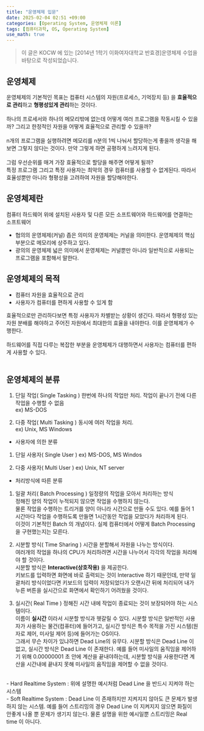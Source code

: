 ```yaml
---
title: "운영체제 입문"
date: 2025-02-04 02:51 +09:00
categories: [Operating System, 운영체제 이론]
tags: [컴퓨터과학, OS, Operating System]
use_math: true
---
```


> 이 글은 KOCW 에 있는 [2014년 1학기 이화여자대학교 반효경]운영체제 수업을 바탕으로 작성되었습니다.

## 운영체제
운영체제의 기본적인 목표는 컴퓨터 시스템의 자원(프로세스, 기억장치 등) 을 **효율적으로 관리**하고 **형평성있게 관리**하는 것이다.<br>
<br>
하나의 프로세서와 하나의 메모리밖에 없는데 어떻게 여러 프로그램을 작동시킬 수 있을까? 그리고 한정적인 자원을 어떻게 효율적으로 관리할 수 있을까?<br>
<br>
n개의 프로그램을 실행하려면 메모리를 n분의 1씩 나눠서 할당하는게 좋을까 생각을 해보면 그렇지 않다는 것이다. 만약 그렇게 하면 공평하게 느려지게 된다.<br>
<br>
그럼 우선순위를 매겨 가장 효율적으로 할당을 해주면 어떻게 될까? <br>
특정 프로그램 그리고 특정 사용자는 최악의 경우 컴퓨터를 사용할 수 없게된다. 따라서 효율성뿐만 아니라 형평성을 고려하여 자원을 할당해야한다.<br>

## 운영체제란
컴퓨터 하드웨어 위에 설치된 사용자 및 다른 모든 소프트웨어와 하드웨어를 연결하는 소프트웨어<br>

- 협의의 운영체제(커널)
	좁은 의미의 운영체제는 커널을 의미한다. 운영체제의 핵심부분으로 메모리에 상주하고 있다.
- 광의의 운영체제
	넓은 의미에서 운영체제는 커널뿐만 아니라 일반적으로 사용되는 프로그램을 포함해서 말한다.

## 운영체제의 목적
- 컴퓨터 자원을 효율적으로 관리
- 사용자가 컴퓨터를 편하게 사용할 수 있게 함

효율적으로만 관리하다보면 특정 사용자가 차별받는 상황이 생긴다. 따라서 형평성 있는 자원 분배를 해야하고 주어진 자원에서 최대한의 효율을 내야한다. 이를 운영체제가 수행한다.<br>
<br>
하드웨어를 직접 다루는 복잡한 부분을 운영체제가 대행하면서 사용자는 컴퓨터를 편하게 사용할 수 있다.<br>
<br>

## 운영체제의 분류

1. 단일 작업( Single Tasking )
한번에 하나의 작업만 처리. 작업이 끝나기 전에 다른 작업을 수행할 수 없음<br>
ex) MS-DOS

2. 다중 작업( Multi Tasking )
동시에 여러 작업을 처리.<br>
ex) Unix, MS Windows

- 사용자에 의한 분류
1. 단일 사용자( Single User )
ex) MS-DOS, MS Windos

2. 다중 사용자( Multi User )
ex) Unix, NT server

- 처리방식에 따른 분류
1. 일괄 처리( Batch Processing )
일정량의 작업을 모아서 처리하는 방식<br>
정해진 양의 작업이 누적되지 않으면 작업을 수행하지 않는다.<br>
물론 작업을 수행하는 트리거를 양이 아니라 시간으로 만들 수도 있다. 예를 들어 1시간마다 작업을 수행하도록 만들면 1시간동안 작업을 모았다가 처리하게 된다.<br>
이것이 기본적인 Batch 의 개념이다. 실제 컴퓨터에서 어떻게 Batch Processing 을 구현했는지는 모른다.<br>

2. 시분할 방식( Time Sharing )
시간을 분할해서 자원을 나누는 방식이다. <br>
여러개의 작업을 하나의 CPU가 처리하려면 시간을 나누어서 각각의 작업을 처리해야 할 것이다.<br>
시분할 방식은 **Interactive(상호작용)** 을 제공한다.<br>
키보드를 입력하면 화면에 바로 출력되는 것이 Interactive 하기 때문인데, 만약 일괄처리 방식이었다면 키보드의 입력이 저장되었다가 오랜시간 뒤에 처리되어 내가 누른 버튼을 실시간으로 화면에서 확인하기 어려웠을 것이다.<br>

3. 실시간( Real Time )
정해진 시간 내에 작업이 종료되는 것이 보장되어야 하는 시스템이다.<br>
이름이 **실시간** 이라서 시분할 방식과 헷갈릴 수 있다. 시분할 방식은 일반적인 사용자가 사용하는 물건(컴퓨터)에 들어가고, 실시간 방식은 특수 목적을 가진 시스템(원자로 제어, 미사일 제어 등)에 들어가는 OS이다.<br>
그래서 무슨 차이가 있냐하면 Dead Line의 유무다. 시분할 방식은 Dead Line 이 없고, 실시간 방식은 Dead Line 이 존재한다. 예를 들어 미사일의 움직임을 제어하기 위해 0.00000001 초 안에 계산을 끝내야하는데, 시분할 방식을 사용한다면 계산을 시간내에 끝내지 못해 미사일의 움직임을 제어할 수 없을 것이다.<br>
<br>
- Hard Realtime System : 위에 설명한 예시처럼 Dead Line 을 반드시 지켜야 하는 시스템<br>
- Soft Realtime System : Dead Line 이 존재하지만 지켜지지 않아도 큰 문제가 발생하지 않는 시스템. 예를 들어 스트리밍의 경우 Dead Line 이 지켜지지 않으면 화질이 안좋게 나올 뿐 문제가 생기지 않는다. 물론 설명을 위한 예시일뿐 스트리밍은 Real time 이 아니다. <br>